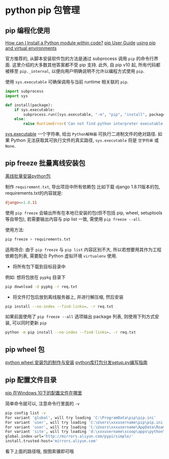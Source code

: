# python pip 包管理

## pip 编程化使用

[How can I Install a Python module within code?](https://stackoverflow.com/questions/12332975/how-can-i-install-a-python-module-within-code)
[pip User Guide](https://pip.pypa.io/en/latest/user_guide/#using-pip-from-your-program)
[using pip and virtual environments](https://packaging.python.org/en/latest/guides/installing-using-pip-and-virtual-environments/)

官方推荐的, 从脚本安装软件包的方法是通过 subprocess 调用 `pip` 的命令行界面.
这里介绍的大多数其他答案都不受 pip 支持.
此外, 自 pip v10 起, 所有代码都被移至 `pip._internal`,
以便向用户明确说明不允许以编程方式使用 `pip`.

使用 `sys.executable` 可确保调用与当前 runtime 相关联的 `pip`.

```python
import subprocess
import sys

def install(package):
    if sys.executable:
        subprocess.run([sys.executable, "-m", "pip", "install", package], check=True)
    else:
        raise RuntimeError('Can not find python interpreter executable')
```

[sys.executable](https://docs.python.org/3/library/sys.html#sys.executable)
一个字符串, 给出 `Python解释器` 可执行二进制文件的绝对路径.
如果 Python 无法获取其可执行文件的真实路径, `sys.executable` 将是 `空字符串` 或 `None`.

## pip freeze 批量离线安装包

[离线批量安装python包](https://zhuanlan.zhihu.com/p/528753336)

制作 `requirement.txt`, 导出项目中所有依赖包
比如下载 django 1.8.11版本的包, requirements.txt的内容就是:

```conf
django==1.8.11
```

使用 `pip freeze` 会输出所有在本地已安装的包(但不包括 pip, wheel, setuptools 等自带包),
若需要输出内容与 pip list 一致, 需使用 `pip freeze --all`.

使用方法:

```bash
pip freeze > requirements.txt
```

适用场合:
由于 `pip freeze` 与 `pip list` 内容区别不大,
所以若想要用其作为工程依赖包列表, 需要配合 Python 虚拟环境 `virtualenv` 使用.

+ 将所有包下载到目标目录中

例如: 想将包放在 `pypkg` 目录下

```bash
pip download -d pypkg -r req.txt
```

+ 将文件打包后放到离线服务器上, 并进行解压缩, 然后安装

```bash
pip install --no-index --find-links=. -r req.txt
```

如果前面使用了 `pip freeze --all` 选项输出 package 列表,
则使用下列方式安装, 可以同时更新 `pip`

```bash
python -m pip install --no-index --find-links=. -r req.txt
```

## pip wheel 包

[python wheel 安装包的制作与安装](https://zhuanlan.zhihu.com/p/354110980)
[python库打包分发setup.py编写指南](http://www.coolpython.net/python_senior/project/op_py_setup_install.html)

## pip 配置文件目录

[pip 在Windows 10下的配置文件在哪里](https://zhuanlan.zhihu.com/p/113905629)

简单命令就可以, 注意命令行里面的 `-v`

```bash
pip config list -v
For variant 'global', will try loading 'C:\ProgramData\pip\pip.ini'
For variant 'user', will try loading 'C:\Users\xxxusername\pip\pip.ini'
For variant 'user', will try loading 'C:\Users\xxxusername\AppData\Roaming\pip\pip.ini'
For variant 'site', will try loading 'd:\xxxusername\scoop\apps\python\current\pip.ini'
global.index-url='http://mirrors.aliyun.com/pypi/simple/'
install.trusted-host='mirrors.aliyun.com'
```

看下上面的路径哦, 按图索骥即可哦
